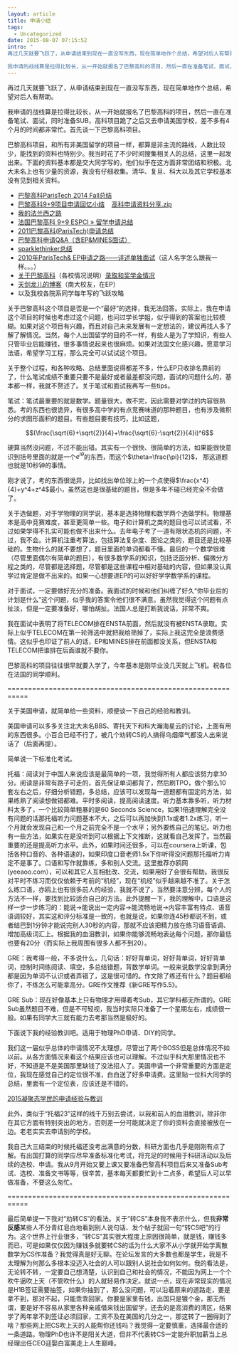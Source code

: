 ```yaml
---
layout: article
title: 申请小结
tags:
  - Uncategorized
date: 2015-08-07 07:15:52
intro: "
再过几天就要飞跃了，从申请结束到现在一直没写东西，现在简单地作个总结，希望对后人有帮助。

我申请的战线算是拉得比较长，从一开始就报名了巴黎高科的项目，然后一直在准备笔试、面试，同时准备SUB，高科项目跪了之后又去申请美国学校，差不多有4个月的时间都非常忙。首先谈一下巴黎高科项目。"
---
```


再过几天就要飞跃了，从申请结束到现在一直没写东西，现在简单地作个总结，希望对后人有帮助。

我申请的战线算是拉得比较长，从一开始就报名了巴黎高科的项目，然后一直在准备笔试、面试，同时准备SUB，高科项目跪了之后又去申请美国学校，差不多有4个月的时间都非常忙。首先谈一下巴黎高科项目。

巴黎高科项目，和所有非美国留学的项目一样，都算是非主流的路线，人数比较少，能找到的资料也特别少。我当时花了不少时间搜集相关人的总结，这里一起发出来。下面的资料基本都是交大同学写的，他们似乎在这方面非常团结和积极。北大未名上也有少量的资源，我没有仔细收集。清华、复旦、科大以及其它学校基本没有见到相关资料。

*   [巴黎高科ParisTech 2014 Fall总结](https://bbs.sjtu.edu.cn/bbstcon?board=French&amp;reid=1402417523)
*   [巴黎高科9+9项目申请回忆小结](https://bbs.sjtu.edu.cn/bbscon?board=French&amp;file=M.1320077902.A&amp;num=1131)    [高科申请资料分享.zip](/contents/2015-08-07-grad-school-application-review/paristech.zip)
*   [我的法兰西之路](http://bbs.sjtu.edu.cn/bbsanc,path,%2Fgroups%2FGROUP_5%2FFrench%2FD515BBF70%2FD76EFBEE2%2FM.1319567271.A.html)
*   [法国巴黎高科 9+9 ESPCI » 留学申请总结](http://summary.abroadstar.com/?p=3952)
*   [2011巴黎高科(ParisTech)申请总结](http://x-wei.github.io/PT-summery.html)
*   [巴黎高科申请Q&amp;A（含EP&amp;MINES面试）](https://bbs.sjtu.edu.cn/bbstcon,board,French,reid,1379127810.html)
*   [sparklethinker总结](/contents/2015-08-07-grad-school-application-review/blog-sparklethinker.pdf)
*   [2010年ParisTech&amp; EP申请之路——详述单独面试](https://bbs.sjtu.edu.cn/bbscon?board=French&amp;file=M.1321227794.A&amp;num=11442)（这人名字怎么跟我一样。。。）
*   [关于巴黎高科](http://bbs.nju.edu.cn/bbscon?board=Abroad&amp;file=M.1415828538.A&amp;num=3946)（各校情况说明）[录取和奖学金情况](http://bbs.nju.edu.cn/bbscon?board=Abroad&amp;file=M.1415988711.A&amp;num=3948)
*   [天剑龙儿的博客](http://blog.sina.com.cn/u/1771243340)（南大校友，在EP）
*   以及我校各院系同学每年写的飞跃攻略

关于巴黎高科这个项目是否是一个“最好”的选择，我无法回答。实际上，我在申请这个项目的时候也考虑过这个问题，也问过学长学姐，似乎得到的答案也比较模糊。如果对这个项目有兴趣，而且对自己未来发展有一定想法的，建议再找人多了解了解情况。当然，每个人出国留学的目的不一样，有些人是为了学知识，有些人只管毕业后能赚钱，很多事情说起来也很麻烦。如果对法国文化感兴趣，愿意学习法语，希望学习工程，那么完全可以试试这个项目。

关于整个过程，和各种攻略、总结里面说得都差不多，什么EP只收排名靠前的了，什么笔试成绩不重要只要不是最好或者最差都没问题，面试的问题什么的，基本都一样，我就不赘述了。关于笔试和面试我再写一些tips。

笔试：笔试最重要的就是数学。题量很大，做不完，因此需要对学过的内容很熟悉。考的东西也很诡异，有很多高中学的有点竞赛味道的那种题目，也有涉及微积分的求图形面积的题目。有些题目要有技巧，比如这题，

$$(\frac{\sqrt{6}+\sqrt{2}}{4}+\frac{\sqrt{6}-\sqrt{2}}{4}i)^6$$

硬算当然没问题，不过不能出错。其实有一个很快、很简单的方法，如果能很快意识到括号里面的就是一个$e^{i\theta}$的东西，而这个$\theta=\frac{\pi}{12}$， 那这道题也就是10秒钟的事情。

刚才说了，考的东西很诡异，比如找出单位球上的一个点使得$\frac{x^4}{4}+y^4+z^4$最小，虽然这也是很基础的题目，但是多年不碰已经完全不会做了。

关于选做题，对于学物理的同学说，基本是选择物理和数学两个选做学科。物理基本是高中竞赛难度，甚至更简单一些。电子和计算机之类的题目也可以试试看，不过如果学得不扎实可能也做不出来什么。去年电子考了一道有限状态机的问题，不过，我不会。计算机注重考算法，包括算法复杂度、图论之类的，题目还是比较基础的。生物什么的就不要想了，题目里面的单词都看不懂。最后的一个数学很难（尽管里面偶尔有简单的题目），有很多数学系的知识，包括泛函分析、偏微分方程之类的，尽管都是选择题，尽管都是这些课程中相对基础的内容，但如果没认真学过肯定是做不出来的。如果一心想要进EP的可以好好学学数学系的课程。

对于面试，一定要做好充分的准备。我面试的时候和他们纠缠了好久“你毕业后的计划是什么”这个问题，似乎我的答案令他们很不满意。虽然我觉得这个问题有点扯淡，但是一定要准备好，哪怕胡扯。法国人总是打断我说话，非常不爽。

我在面试中表明了将TELECOM排在ENSTA前面，然后就没有被ENSTA录取。实际上似乎TELECOM在第一轮筛选中就把我给筛掉了，实际上我这完全是浪费感情。这似乎也印证了前人的话，EP和MINES排在前面都没关系，但ENSTA和TELECOM把谁排在后面谁就不要你。

巴黎高科的项目往往很早就要入学了，今年基本是刚毕业没几天就上飞机。祝各位在法国的同学顺利。

===========================================================

关于美国申请，就简单给一些资料，顺便谈一下自己的经验和教训。

美国申请可以多多关注北大未名BBS、寄托天下和科大瀚海星云的讨论，上面有用的东西很多。小百合已经不行了，被几个劝转CS的人搞得乌烟瘴气都没人出来说话了（后面再提）。

简单说一下标准化考试。

托福：阅读对于中国人来说应该是最简单的一项，我觉得所有人都应该努力拿30分。阅读是非常有路子可走的，首先保证单词都背了，然后刷TPO，做个那么10套左右之后，仔细分析错题，多总结，应该可以发现每一道题都有固定的方法，如果练熟了阅读想做错都难。平时多阅读，提高阅读速度。听力基本靠多听，听力材料太多了，一个比较简单粗暴的是60 Seconds Science，如果1倍速理解完全没有问题的话那托福听力问题基本不大，之后可以再加快到1.1x或者1.2x练习，听一个月就会发现自己和一个月之前完全不是一个水平；另外要练自己的笔记。听力也有一些方法，如果实在是没听到可以根据上下文推断，这就看自己发挥了。当然最重要的还是提高听力水平。此外，如果时间还很多，可以在coursera上听课，包括各种口音的、各种语速的，如果印度口音老师1.5x下你听得没问题那托福听力肯定不是事了。口语和写作就靠练，多和别人交流。这里推荐亦鸥网(yeeaoo.com），可以和其它人互相批改、交流，如果用好了会很有帮助。我很反对平时不练习而仅仅依赖于考前的“机经”，现在“机经”似乎越来越不准了。关于怎么练口语，亦鸥上也有很多前人的经验，我就不说了，当然要注意分辨，每个人的方法不一样，要找到比较适合自己的方法。此外提醒一下，我的理解中，口语是这样一步一步练习的：能说-&gt;能说出一定内容-&gt;能流畅地说-&gt;内容丰富有特点、语音语调较好，其实这和评分标准是一致的，也就是说，如果你连45秒都说不到，或者结巴到1分钟才能说完别人30秒的内容，那就不应该把精力放在练习语音语调、增加高级词汇上。根据我的血泪教训，如果你能够流畅地表达每个问题，那你最低也要有20分（而实际上我周围有很多人都不到20）。

GRE：我考得一般，不多说什么，几句话：好好背单词，好好背单词，好好背单词，控制时间练阅读、填空，多总结错题，背数学单词。一般来说数学没拿到满分都是因为单词不认识或者弄错了，这是很可惜的。作文除了练还有什么？题目都给你了，不练怎么可能拿高分。GRE作文推荐《新GRE写作5.5》。

GRE Sub：现在好像基本上只有物理才用得着考Sub，其它学科都无所谓的。GRE Sub虽然题目不难，但是不可轻视，我当时实际只准备了一个星期左右，成绩很一般。如果有同学大三就有能力去考那当然是极好的。

下面说下我的经验教训吧。适用于物理PhD申请、DIY的同学。

我们这一届似乎总体的申请情况不太理想，尽管出了两个BOSS但是总体情况不如以前。从各方面情况来看这个结果应该也可以理解。不过似乎科大那里情况也不好，不知道是不是美国那里缺钱了没法招人了。美国申请一个非常重要的方面是定位，我现在感觉自己的定位很不准，白白送了好多申请费。这里贴一位科大同学的总结，里面有一个定位表，应该还是不错的。

[2015凝聚态学民的申请经验与教训](http://bbs.ustc.edu.cn/cgi/bbscon?bn=AdvancedEdu&amp;fn=M5517962D&amp;num=13901)

此外，类似于“托福23”这样的线千万别去尝试，以我和前人的血泪教训，除非你在其它方面有特别突出的地方，否则差一分可能就决定了你的资料会直接被放在一边。老老实实去申请别的学校。

我自己大三结束的时候托福还没考出满意的分数，科研方面也几乎是刚刚有点了解。有出国打算的同学应尽早准备标准化考试，将充足的时候用于科研活动以及后续的选校、申请。我从9月开始又要上课又要准备巴黎高科项目后来又准备Sub考试、选校、准备文书等等，很辛苦，基本每天都要忙到十二点多，希望后人可以早做准备，不要这么匆忙。

===========================================================

最后简单提一下我对“劝转CS”的看法。关于“转CS”本身我不表示什么，但我**非常反感**某些人不分青红皂白地看到别人说句话、发个帖子就回一句“转CS吧”的行为。这个世界上行业很多，“转CS”其实很大程度上原因很简单，就是钱，赚钱多而已，可是如果仅仅因为赚钱多就要转CS的话为什么大家不从小学就开始学离散数学为CS作准备？我觉得真是好无聊。在论坛发言的大多数也都是学生，我是不太理解为何那么多根本没迈入社会的人可以跟别人说社会如何如何。我的看法是，无论转不转，一定要自己想清楚，认识到自己和社会的情况，不能因为网上一个个吹牛逼吹上天（不管吹什么）的人就轻易作决定。就说一点，现在非常现实的情况是H1B签证需要抽签，如果你抽到了，那么没问题，可以沿着原来的道路走，要是拿不到，那对不起，只能乖乖回家。你要是家里有钱，出国只是镀个金，那无所谓，要是好不容易从家里各种亲戚借来钱出国留学，还去的是高消费的湾区，结果学了两年拿不到签证必须回家，工资不及在美国的几分之一，那这转了一圈得到了啥？那些网上把CS吹上天的人能帮你还钱吗？我觉得一定要慎重，选择最合适的一条道路。物理PhD也许不是阳关大道，但并不代表转CS一定能升职加薪当上总经理出任CEO迎娶白富美走上人生巅峰。
